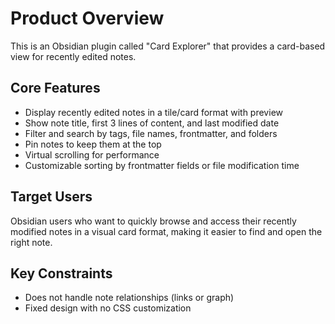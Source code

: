 # Product Overview

This is an Obsidian plugin called "Card Explorer" that provides a card-based view for recently edited notes.

## Core Features
- Display recently edited notes in a tile/card format with preview
- Show note title, first 3 lines of content, and last modified date
- Filter and search by tags, file names, frontmatter, and folders
- Pin notes to keep them at the top
- Virtual scrolling for performance
- Customizable sorting by frontmatter fields or file modification time

## Target Users
Obsidian users who want to quickly browse and access their recently modified notes in a visual card format, making it easier to find and open the right note.

## Key Constraints
- Does not handle note relationships (links or graph)
- Fixed design with no CSS customization